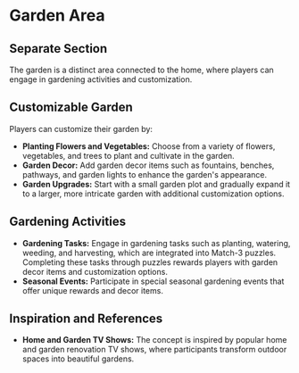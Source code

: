 # Garden Area

## Separate Section
The garden is a distinct area connected to the home, where players can engage in gardening activities and customization.

## Customizable Garden
Players can customize their garden by:
- **Planting Flowers and Vegetables:** Choose from a variety of flowers, vegetables, and trees to plant and cultivate in the garden.
- **Garden Decor:** Add garden decor items such as fountains, benches, pathways, and garden lights to enhance the garden's appearance.
- **Garden Upgrades:** Start with a small garden plot and gradually expand it to a larger, more intricate garden with additional customization options.

## Gardening Activities
- **Gardening Tasks:** Engage in gardening tasks such as planting, watering, weeding, and harvesting, which are integrated into Match-3 puzzles. Completing these tasks through puzzles rewards players with garden decor items and customization options.
- **Seasonal Events:** Participate in special seasonal gardening events that offer unique rewards and decor items.

## Inspiration and References
- **Home and Garden TV Shows:** The concept is inspired by popular home and garden renovation TV shows, where participants transform outdoor spaces into beautiful gardens.
